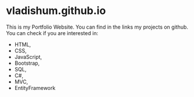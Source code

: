 # vladishum.github.io
This is my Portfolio Website. You can find in the links my projects on github. You can check if you are interested in:
- HTML,
- CSS,
- JavaScript,
- Bootstrap,
- SQL,
- C#,
- MVC,
- EntityFramework

